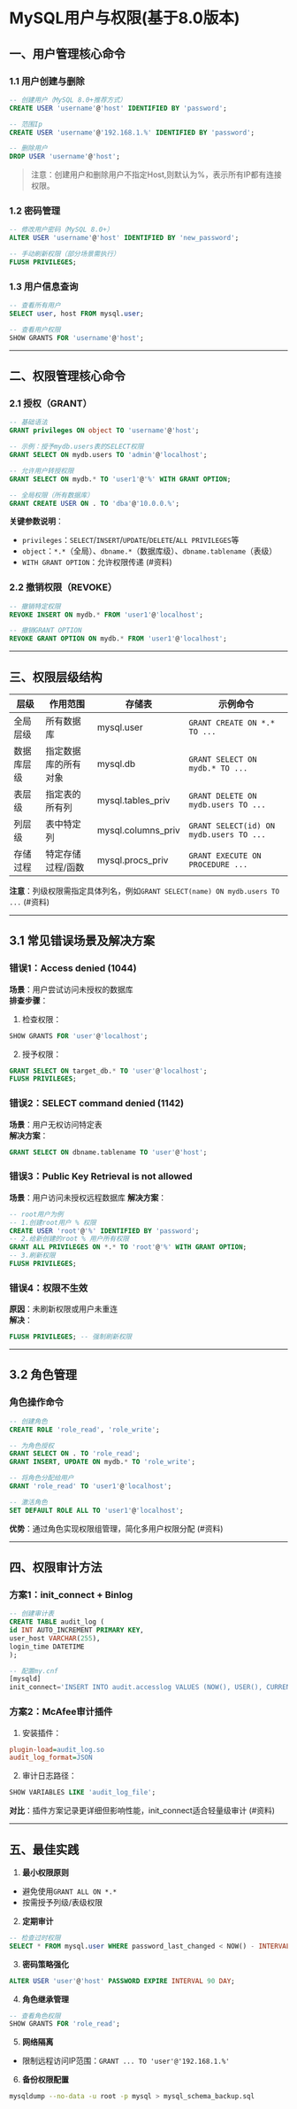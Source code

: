 # MySQL用户与权限(基于8.0版本)


## 一、用户管理核心命令

### 1.1 用户创建与删除
```sql
-- 创建用户（MySQL 8.0+推荐方式）
CREATE USER 'username'@'host' IDENTIFIED BY 'password';

-- 范围Ip
CREATE USER 'username'@'192.168.1.%' IDENTIFIED BY 'password';

-- 删除用户
DROP USER 'username'@'host';
```
>注意：创建用户和删除用户不指定Host,则默认为%，表示所有IP都有连接权限。
### 1.2 密码管理
```sql
-- 修改用户密码（MySQL 8.0+）
ALTER USER 'username'@'host' IDENTIFIED BY 'new_password';

-- 手动刷新权限（部分场景需执行）
FLUSH PRIVILEGES;
```

### 1.3 用户信息查询
```sql
-- 查看所有用户
SELECT user, host FROM mysql.user;

-- 查看用户权限
SHOW GRANTS FOR 'username'@'host';
```

---

## 二、权限管理核心命令

### 2.1 授权（GRANT）
```sql
-- 基础语法
GRANT privileges ON object TO 'username'@'host';

-- 示例：授予mydb.users表的SELECT权限
GRANT SELECT ON mydb.users TO 'admin'@'localhost';

-- 允许用户转授权限
GRANT SELECT ON mydb.* TO 'user1'@'%' WITH GRANT OPTION;

-- 全局权限（所有数据库）
GRANT CREATE USER ON . TO 'dba'@'10.0.0.%';
```
**关键参数说明**：
- `privileges`：`SELECT`/`INSERT`/`UPDATE`/`DELETE`/`ALL PRIVILEGES`等
- `object`：`*.*`（全局）、`dbname.*`（数据库级）、`dbname.tablename`（表级）
- `WITH GRANT OPTION`：允许权限传递 (#资料)

### 2.2 撤销权限（REVOKE）
```sql
-- 撤销特定权限
REVOKE INSERT ON mydb.* FROM 'user1'@'localhost';

-- 撤销GRANT OPTION
REVOKE GRANT OPTION ON mydb.* FROM 'user1'@'localhost';
```


---

## 三、权限层级结构

| 层级        | 作用范围                  | 存储表              | 示例命令                          |
|-------------|---------------------------|---------------------|-----------------------------------|
| 全局层级    | 所有数据库                | mysql.user          | `GRANT CREATE ON *.* TO ...`      |
| 数据库层级  | 指定数据库的所有对象      | mysql.db            | `GRANT SELECT ON mydb.* TO ...`   |
| 表层级      | 指定表的所有列            | mysql.tables_priv   | `GRANT DELETE ON mydb.users TO ...` |
| 列层级      | 表中特定列                | mysql.columns_priv  | `GRANT SELECT(id) ON mydb.users TO ...` |
| 存储过程    | 特定存储过程/函数         | mysql.procs_priv    | `GRANT EXECUTE ON PROCEDURE ...`  |

**注意**：列级权限需指定具体列名，例如`GRANT SELECT(name) ON mydb.users TO ...` (#资料)

---

## 3.1 常见错误场景及解决方案

### 错误1：Access denied (1044)
**场景**：用户尝试访问未授权的数据库  
**排查步骤**：
1. 检查权限：
```sql
SHOW GRANTS FOR 'user'@'localhost';
```
2. 授予权限：
```sql
GRANT SELECT ON target_db.* TO 'user'@'localhost';
FLUSH PRIVILEGES;
```

### 错误2：SELECT command denied (1142)
**场景**：用户无权访问特定表  
**解决方案**：
```sql
GRANT SELECT ON dbname.tablename TO 'user'@'host';
```
### 错误3：Public Key Retrieval is not allowed
**场景**：用户访问未授权远程数据库
**解决方案**：
```sql
-- root用户为例
-- 1.创建root用户 % 权限
CREATE USER 'root'@'%' IDENTIFIED BY 'password';
-- 2.给新创建的root % 用户所有权限
GRANT ALL PRIVILEGES ON *.* TO 'root'@'%' WITH GRANT OPTION;
-- 3.刷新权限
FLUSH PRIVILEGES;
```

### 错误4：权限不生效
**原因**：未刷新权限或用户未重连  
**解决**：
```sql
FLUSH PRIVILEGES; -- 强制刷新权限
```

---

## 3.2 角色管理

### 角色操作命令
```sql
-- 创建角色
CREATE ROLE 'role_read', 'role_write';

-- 为角色授权
GRANT SELECT ON . TO 'role_read';
GRANT INSERT, UPDATE ON mydb.* TO 'role_write';

-- 将角色分配给用户
GRANT 'role_read' TO 'user1'@'localhost';

-- 激活角色
SET DEFAULT ROLE ALL TO 'user1'@'localhost';
```

**优势**：通过角色实现权限组管理，简化多用户权限分配 (#资料)

---

## 四、权限审计方法

### 方案1：init_connect + Binlog
```sql
-- 创建审计表
CREATE TABLE audit_log (
id INT AUTO_INCREMENT PRIMARY KEY,
user_host VARCHAR(255),
login_time DATETIME
);

-- 配置my.cnf
[mysqld]
init_connect='INSERT INTO audit.accesslog VALUES (NOW(), USER(), CURRENT_USER());'
```

### 方案2：McAfee审计插件
1. 安装插件：
```ini
plugin-load=audit_log.so
audit_log_format=JSON
```
2. 审计日志路径：
```sql
SHOW VARIABLES LIKE 'audit_log_file';
```

**对比**：插件方案记录更详细但影响性能，init_connect适合轻量级审计 (#资料)

---

## 五、最佳实践

1. **最小权限原则**  
- 避免使用`GRANT ALL ON *.*`
- 按需授予列级/表级权限

2. **定期审计**  
```sql
-- 检查过时权限
SELECT * FROM mysql.user WHERE password_last_changed < NOW() - INTERVAL 90 DAY;
```

3. **密码策略强化**
```sql
ALTER USER 'user'@'host' PASSWORD EXPIRE INTERVAL 90 DAY;
```

4. **角色继承管理**  
```sql
-- 查看角色权限
SHOW GRANTS FOR 'role_read';
```

5. **网络隔离**  
- 限制远程访问IP范围：`GRANT ... TO 'user'@'192.168.1.%'`

6. **备份权限配置**  
```bash
mysqldump --no-data -u root -p mysql > mysql_schema_backup.sql
```

